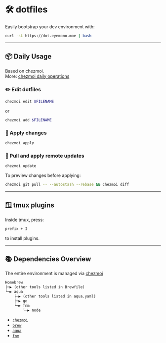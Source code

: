 # 🛠️ dotfiles

Easily bootstrap your dev environment with:

```bash
curl -sL https://dot.eyemono.moe | bash
```

---

## 📦 Daily Usage

Based on chezmoi.  
More: [chezmoi daily operations](https://www.chezmoi.io/user-guide/daily-operations/)

### ✏️ Edit dotfiles

```bash
chezmoi edit $FILENAME
```

or

```bash
chezmoi add $FILENAME
```

### 🚀 Apply changes

```bash
chezmoi apply
```

### 🔄 Pull and apply remote updates

```bash
chezmoi update
```

To preview changes before applying:

```bash
chezmoi git pull -- --autostash --rebase && chezmoi diff
```

---

## 🪟 tmux plugins

Inside tmux, press:

```txt
prefix + I
```

to install plugins.

---

## 📚 Dependencies Overview

The entire environment is managed via [chezmoi](https://www.chezmoi.io)

```txt
Homebrew
├─▶ (other tools listed in Brewfile)
└─▶ aqua
    ├─▶ (other tools listed in aqua.yaml)
    ├─▶ go
    └─▶ fnm
        └─▶ node
```

- [`chezmoi`](https://www.chezmoi.io)
- [`brew`](https://brew.sh/)
- [`aqua`](https://aquaproj.github.io/)
- [`fnm`](https://github.com/Schniz/fnm)
